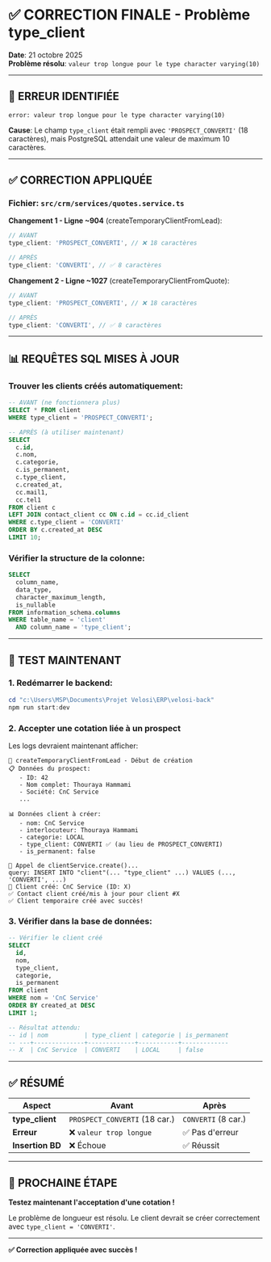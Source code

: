 # ✅ CORRECTION FINALE - Problème type_client

**Date**: 21 octobre 2025  
**Problème résolu**: `valeur trop longue pour le type character varying(10)`

---

## 🐛 **ERREUR IDENTIFIÉE**

```
error: valeur trop longue pour le type character varying(10)
```

**Cause**: Le champ `type_client` était rempli avec `'PROSPECT_CONVERTI'` (18 caractères), mais PostgreSQL attendait une valeur de maximum 10 caractères.

---

## ✅ **CORRECTION APPLIQUÉE**

### **Fichier**: `src/crm/services/quotes.service.ts`

**Changement 1 - Ligne ~904** (createTemporaryClientFromLead):
```typescript
// AVANT
type_client: 'PROSPECT_CONVERTI', // ❌ 18 caractères

// APRÈS
type_client: 'CONVERTI', // ✅ 8 caractères
```

**Changement 2 - Ligne ~1027** (createTemporaryClientFromQuote):
```typescript
// AVANT
type_client: 'PROSPECT_CONVERTI', // ❌ 18 caractères

// APRÈS
type_client: 'CONVERTI', // ✅ 8 caractères
```

---

## 📊 **REQUÊTES SQL MISES À JOUR**

### **Trouver les clients créés automatiquement**:

```sql
-- AVANT (ne fonctionnera plus)
SELECT * FROM client 
WHERE type_client = 'PROSPECT_CONVERTI';

-- APRÈS (à utiliser maintenant)
SELECT 
  c.id,
  c.nom,
  c.categorie,
  c.is_permanent,
  c.type_client,
  c.created_at,
  cc.mail1,
  cc.tel1
FROM client c
LEFT JOIN contact_client cc ON c.id = cc.id_client
WHERE c.type_client = 'CONVERTI'
ORDER BY c.created_at DESC
LIMIT 10;
```

### **Vérifier la structure de la colonne**:

```sql
SELECT 
  column_name, 
  data_type, 
  character_maximum_length,
  is_nullable
FROM information_schema.columns
WHERE table_name = 'client' 
  AND column_name = 'type_client';
```

---

## 🧪 **TEST MAINTENANT**

### **1. Redémarrer le backend**:

```powershell
cd "c:\Users\MSP\Documents\Projet Velosi\ERP\velosi-back"
npm run start:dev
```

### **2. Accepter une cotation liée à un prospect**

Les logs devraient maintenant afficher:

```
🔧 createTemporaryClientFromLead - Début de création
📋 Données du prospect:
   - ID: 42
   - Nom complet: Thouraya Hammami
   - Société: CnC Service
   ...

📊 Données client à créer:
   - nom: CnC Service
   - interlocuteur: Thouraya Hammami
   - categorie: LOCAL
   - type_client: CONVERTI ✅ (au lieu de PROSPECT_CONVERTI)
   - is_permanent: false

🔄 Appel de clientService.create()...
query: INSERT INTO "client"(... "type_client" ...) VALUES (..., 'CONVERTI', ...)
📝 Client créé: CnC Service (ID: X)
✅ Contact client créé/mis à jour pour client #X
✅ Client temporaire créé avec succès!
```

### **3. Vérifier dans la base de données**:

```sql
-- Vérifier le client créé
SELECT 
  id, 
  nom, 
  type_client, 
  categorie, 
  is_permanent 
FROM client 
WHERE nom = 'CnC Service'
ORDER BY created_at DESC
LIMIT 1;

-- Résultat attendu:
-- id | nom          | type_client | categorie | is_permanent
-- ---+--------------+-------------+-----------+-------------
-- X  | CnC Service  | CONVERTI    | LOCAL     | false
```

---

## ✅ **RÉSUMÉ**

| Aspect | Avant | Après |
|--------|-------|-------|
| **type_client** | `PROSPECT_CONVERTI` (18 car.) | `CONVERTI` (8 car.) |
| **Erreur** | ❌ `valeur trop longue` | ✅ Pas d'erreur |
| **Insertion BD** | ❌ Échoue | ✅ Réussit |

---

## 🎯 **PROCHAINE ÉTAPE**

**Testez maintenant l'acceptation d'une cotation !**

Le problème de longueur est résolu. Le client devrait se créer correctement avec `type_client = 'CONVERTI'`.

---

**✅ Correction appliquée avec succès !**
